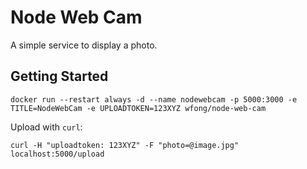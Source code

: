 # Node Web Cam

A simple service to display a photo.

## Getting Started

```
docker run --restart always -d --name nodewebcam -p 5000:3000 -e TITLE=NodeWebCam -e UPLOADTOKEN=123XYZ wfong/node-web-cam
```

Upload with `curl`:
```
curl -H "uploadtoken: 123XYZ" -F "photo=@image.jpg" localhost:5000/upload
```


